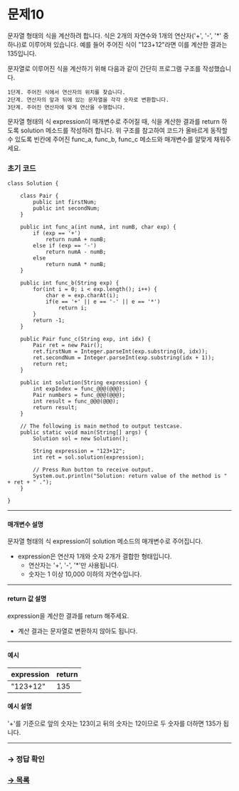 # 문제10

문자열 형태의 식을 계산하려 합니다. 식은 2개의 자연수와 1개의 연산자('+', '-', '*' 중 하나)로 이루어져 있습니다. 예를 들어 주어진 식이 "123+12"라면 이를 계산한 결과는 135입니다.

문자열로 이루어진 식을 계산하기 위해 다음과 같이 간단히 프로그램 구조를 작성했습니다.

~~~
1단계. 주어진 식에서 연산자의 위치를 찾습니다.
2단계. 연산자의 앞과 뒤에 있는 문자열을 각각 숫자로 변환합니다.
3단계. 주어진 연산자에 맞게 연산을 수행합니다.
~~~

문자열 형태의 식 expression이 매개변수로 주어질 때, 식을 계산한 결과를 return 하도록 solution 메소드를 작성하려 합니다. 위 구조를 참고하여 코드가 올바르게 동작할 수 있도록 빈칸에 주어진 func_a, func_b, func_c 메소드와 매개변수를 알맞게 채워주세요.

### 초기 코드

```
class Solution {

    class Pair {
        public int firstNum;
        public int secondNum;
    }
    
    public int func_a(int numA, int numB, char exp) {
        if (exp == '+')
            return numA + numB;
        else if (exp == '-')
            return numA - numB;
        else
            return numA * numB;
    }
    
    public int func_b(String exp) {
        for(int i = 0; i < exp.length(); i++) {
            char e = exp.charAt(i);
            if(e == '+' || e == '-' || e == '*')
                return i;
        }
        return -1;
    }
    
    public Pair func_c(String exp, int idx) {
        Pair ret = new Pair();
        ret.firstNum = Integer.parseInt(exp.substring(0, idx));
        ret.secondNum = Integer.parseInt(exp.substring(idx + 1));
        return ret;
    }
    
    public int solution(String expression) {
        int expIndex = func_@@@(@@@);
        Pair numbers = func_@@@(@@@);
        int result = func_@@@(@@@);
        return result;
    }

    // The following is main method to output testcase.
    public static void main(String[] args) {
        Solution sol = new Solution();
        
        String expression = "123+12";
        int ret = sol.solution(expression);

        // Press Run button to receive output. 
        System.out.println("Solution: return value of the method is " + ret + " .");
    }
    
}
```

---

#### 매개변수 설명
문자열 형태의 식 expression이 solution 메소드의 매개변수로 주어집니다.
* expression은 연산자 1개와 숫자 2개가 결합한 형태입니다.
  * 연산자는 '+', '-', '*'만 사용됩니다.
  * 숫자는 1 이상 10,000 이하의 자연수입니다.

---

#### return 값 설명
expression을 계산한 결과를 return 해주세요.
* 계산 결과는 문자열로 변환하지 않아도 됩니다.

---

#### 예시

| expression | return |
|------------|--------|
| "123+12"   | 135    |

#### 예시 설명

'+'를 기준으로 앞의 숫자는 123이고 뒤의 숫자는 12이므로 두 숫자를 더하면 135가 됩니다.

---

### → 정답 확인

### [→ 목록](https://github.com/tnehf18/cosPro/blob/main/java/ex_1st/ex_1st_01/ "cosPro 1급 Java 1차 목록")
